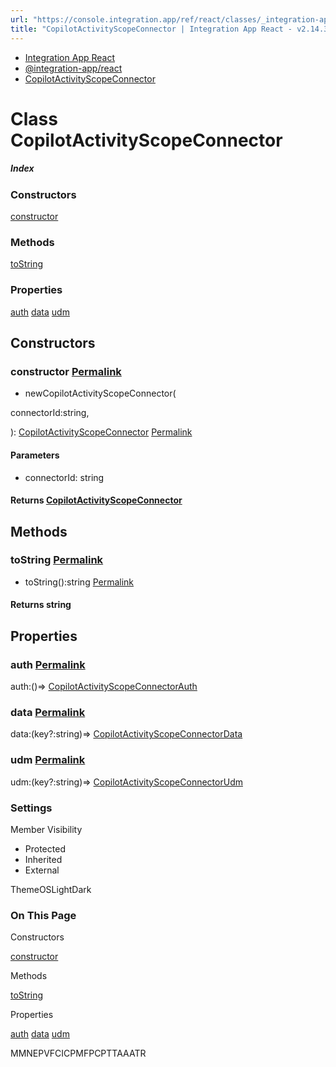 ```yaml
---
url: "https://console.integration.app/ref/react/classes/_integration-app_react.CopilotActivityScopeConnector.html"
title: "CopilotActivityScopeConnector | Integration App React - v2.14.3"
---
```


- [Integration App React](https://console.integration.app/ref/react/index.html)
- [@integration-app/react](https://console.integration.app/ref/react/modules/_integration-app_react.html)
- [CopilotActivityScopeConnector](https://console.integration.app/ref/react/classes/_integration-app_react.CopilotActivityScopeConnector.html)

# Class CopilotActivityScopeConnector

##### Index

### Constructors

[constructor](https://console.integration.app/ref/react/classes/_integration-app_react.CopilotActivityScopeConnector.html#constructor)

### Methods

[toString](https://console.integration.app/ref/react/classes/_integration-app_react.CopilotActivityScopeConnector.html#tostring)

### Properties

[auth](https://console.integration.app/ref/react/classes/_integration-app_react.CopilotActivityScopeConnector.html#auth) [data](https://console.integration.app/ref/react/classes/_integration-app_react.CopilotActivityScopeConnector.html#data) [udm](https://console.integration.app/ref/react/classes/_integration-app_react.CopilotActivityScopeConnector.html#udm)

## Constructors

### constructor [Permalink](https://console.integration.app/ref/react/classes/_integration-app_react.CopilotActivityScopeConnector.html\#constructor)

- newCopilotActivityScopeConnector(

connectorId:string,

): [CopilotActivityScopeConnector](https://console.integration.app/ref/react/classes/_integration-app_react.CopilotActivityScopeConnector.html) [Permalink](https://console.integration.app/ref/react/classes/_integration-app_react.CopilotActivityScopeConnector.html#constructorcopilotactivityscopeconnector)





#### Parameters



- connectorId: string

#### Returns [CopilotActivityScopeConnector](https://console.integration.app/ref/react/classes/_integration-app_react.CopilotActivityScopeConnector.html)

## Methods

### toString [Permalink](https://console.integration.app/ref/react/classes/_integration-app_react.CopilotActivityScopeConnector.html\#tostring)

- toString():string [Permalink](https://console.integration.app/ref/react/classes/_integration-app_react.CopilotActivityScopeConnector.html#tostring-1)



#### Returns string


## Properties

### auth [Permalink](https://console.integration.app/ref/react/classes/_integration-app_react.CopilotActivityScopeConnector.html\#auth)

auth:()=> [CopilotActivityScopeConnectorAuth](https://console.integration.app/ref/react/classes/_integration-app_react.CopilotActivityScopeConnectorAuth.html)

### data [Permalink](https://console.integration.app/ref/react/classes/_integration-app_react.CopilotActivityScopeConnector.html\#data)

data:(key?:string)=> [CopilotActivityScopeConnectorData](https://console.integration.app/ref/react/classes/_integration-app_react.CopilotActivityScopeConnectorData.html)

### udm [Permalink](https://console.integration.app/ref/react/classes/_integration-app_react.CopilotActivityScopeConnector.html\#udm)

udm:(key?:string)=> [CopilotActivityScopeConnectorUdm](https://console.integration.app/ref/react/classes/_integration-app_react.CopilotActivityScopeConnectorUdm.html)

### Settings

Member Visibility

- Protected
- Inherited
- External

ThemeOSLightDark

### On This Page

Constructors

[constructor](https://console.integration.app/ref/react/classes/_integration-app_react.CopilotActivityScopeConnector.html#constructor)

Methods

[toString](https://console.integration.app/ref/react/classes/_integration-app_react.CopilotActivityScopeConnector.html#tostring)

Properties

[auth](https://console.integration.app/ref/react/classes/_integration-app_react.CopilotActivityScopeConnector.html#auth) [data](https://console.integration.app/ref/react/classes/_integration-app_react.CopilotActivityScopeConnector.html#data) [udm](https://console.integration.app/ref/react/classes/_integration-app_react.CopilotActivityScopeConnector.html#udm)

MMNEPVFCICPMFPCPTTAAATR